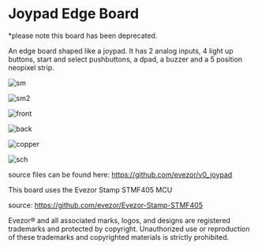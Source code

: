 # Joypad Edge Board
*please note this board has been deprecated.

An edge board shaped like a joypad. It has 2 analog inputs, 4 light up buttons, start and select pushbuttons, a dpad, a buzzer and a 5 position neopixel strip. 

![sm]()

![sm2]()

![front]()

![back]()

![copper]()

![sch]()


source files can be found here: https://github.com/evezor/v0_joypad

This board uses the Evezor Stamp STMF405 MCU

source: https://github.com/evezor/Evezor-Stamp-STMF405

Evezor® and all associated marks, logos, and designs are registered trademarks and protected by copyright. Unauthorized use or reproduction of these trademarks and copyrighted materials is strictly prohibited.





